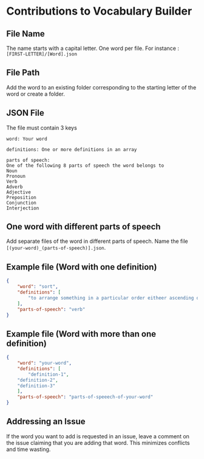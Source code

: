 # Contributions to Vocabulary Builder

## File Name
The name starts with a capital letter.
One word per file.
For instance : `[FIRST-LETTER]/[Word].json`

## File Path
Add the word to an existing folder corresponding to the starting letter of the word or create a folder.

## JSON File 

The file must contain 3 keys

```
word: Your word 
```

``` 
definitions: One or more definitions in an array 
```

``` 
parts of speech: 
One of the following 8 parts of speech the word belongs to 
Noun 
Pronoun
Verb
Adverb
Adjective
Preposition
Conjunction
Interjection 
```
## One word with different parts of speech 

Add separate files of the word in different parts of speech. Name the file ```[(your-word)_(parts-of-speech)].json```.

## Example file (Word with one definition) 

```json
{
    "word": "sort",
    "definitions": [
        "to arrange something in a particular order eitheer ascending or descending order"
    ],
    "parts-of-speech": "verb"
}
```

## Example file (Word with more than one definition) 

```json
{
    "word": "your-word",
    "definitions": [
        "definition-1",
	"definition-2",
	"definition-3"
    ],
    "parts-of-speech": "parts-of-speeech-of-your-word"
}
```
## Addressing an Issue

If the word you want to add is requested in an issue, leave a comment on the issue claiming that you are adding that word. This minimizes conflicts and time wasting.
